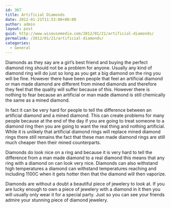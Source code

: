 ```yaml
---
id: 367
title: Artificial Diamonds
date: 2012-01-21T11:53:00+00:00
author: admin
layout: post
guid: http://www.wiseusemedia.com/2012/01/21/artificial-diamonds/
permalink: /2012/01/21/artificial-diamonds/
categories:
  - General
---
```

Diamonds as they say are a girl’s best friend and buying the perfect diamond ring should not be a problem for anyone. Usually any kind of diamond ring will do just so long as you get a big diamond on the ring you will be fine. However there have been people that feel an artificial diamond or man made diamond are different from mined diamonds and therefore they feel that the quality will suffer because of this. However there is nothing to fear because an artificial or man made diamond is still chemically the same as a mined diamond.

In fact it can be very hard for people to tell the difference between an artificial diamond and a mined diamond. This can create problems for many people because at the end of the day if you are going to treat someone to a diamond ring then you are going to want the real thing and nothing artificial. While it is unlikely that artificial diamond rings will replace mined diamond rings there still remains the fact that these man made diamond rings are still much cheaper then their mined counterparts.

Diamonds do look nice on a ring and because it is very hard to tell the difference from a man made diamond to a real diamond this means that any ring with a diamond on can look very nice. Diamonds can also withstand high temperatures a diamond can withstand temperatures reaching and including 1100C when it gets hotter then that the diamond will then vaporize.

Diamonds are without a doubt a beautiful piece of jewelery to look at. If you are lucky enough to own a piece of jewelery with a diamond in it then you will usually only wear it for a special party. Just so you can see your friends admire your stunning piece of diamond jewelery.